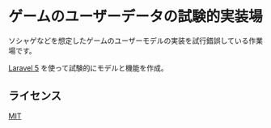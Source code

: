 # ゲームのユーザーデータの試験的実装場
ソシャゲなどを想定したゲームのユーザーモデルの実装を試行錯誤している作業場です。

[Laravel 5](http://laravel.jp/) を使って試験的にモデルと機能を作成。

## ライセンス
[MIT](https://github.com/ktanakaj/user_model_sandbox/blob/master/LICENSE)
